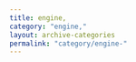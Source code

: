 ```yaml
---
title: engine,
category: "engine,"
layout: archive-categories
permalink: "category/engine-"
---
```

